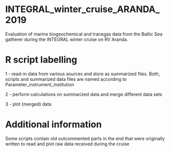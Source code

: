 # INTEGRAL_winter_cruise_ARANDA_2019
Evaluation of marine biogeochemical and tracegas data from the Baltic Sea gatherer during the INTEGRAL winter cruise on RV Aranda.

# R script labelling

1 - read-in data from various sources and store as summarized files. Both, scripts and summarized data files are named according to Parameter_instrument_institution

2 - perform calculations on summarized data and merge different data sets

3 - plot (merged) data

# Additional information

Some scripts contain old outcommented parts in the end that were originally written to read and plot raw data received during the cruise
